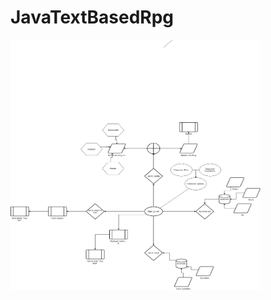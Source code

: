 # JavaTextBasedRpg
<img src="Java Project.jpg" height = "400" width= "400">
<a href = "https://www.youtube.com/watch?v=Eq3dSldrgf4">

